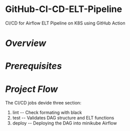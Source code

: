 # GitHub-CI-CD-ELT-Pipeline
CI/CD for Airflow ELT Pipeline on K8S using GitHub Action
# *Overview*
# *Prerequisites*
# *Project Flow*
The CI/CD jobs devide three section:
1. lint -- Check formating with black
2. test --  Validates DAG structure and ELT functions
3. deploy -- Deploying the DAG into minikube Airflow
